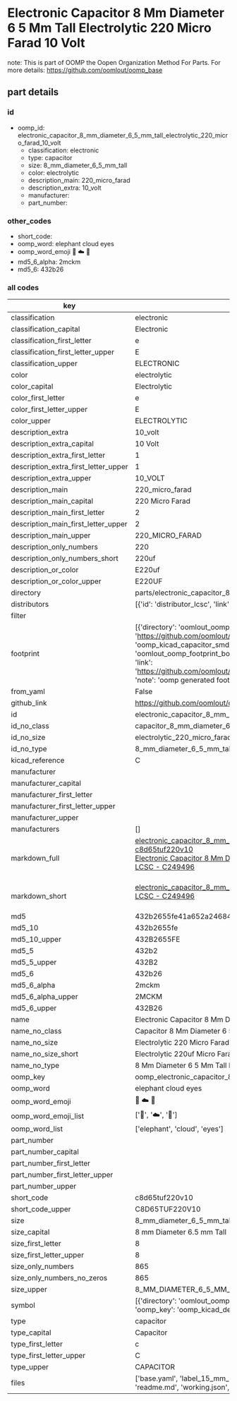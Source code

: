 # Electronic Capacitor 8 Mm Diameter 6 5 Mm Tall Electrolytic 220 Micro Farad 10 Volt  

note: This is part of OOMP the Oopen Organization Method For Parts. For more details: https://github.com/oomlout/oomp_base

##  part details





### id
* oomp_id: electronic_capacitor_8_mm_diameter_6_5_mm_tall_electrolytic_220_micro_farad_10_volt
  * classification: electronic
  * type: capacitor
  * size: 8_mm_diameter_6_5_mm_tall
  * color: electrolytic
  * description_main: 220_micro_farad
  * description_extra: 10_volt
  * manufacturer: 
  * part_number: 

### other_codes
* short_code: 
* oomp_word: elephant cloud eyes
* oomp_word_emoji :elephant: :cloud: :eyes:
* md5_6_alpha: 2mckm
* md5_6: 432b26

### all codes 
| key | value |  
| --- | --- |  
| classification | electronic |  
| classification_capital | Electronic |  
| classification_first_letter | e |  
| classification_first_letter_upper | E |  
| classification_upper | ELECTRONIC |  
| color | electrolytic |  
| color_capital | Electrolytic |  
| color_first_letter | e |  
| color_first_letter_upper | E |  
| color_upper | ELECTROLYTIC |  
| description_extra | 10_volt |  
| description_extra_capital | 10 Volt |  
| description_extra_first_letter | 1 |  
| description_extra_first_letter_upper | 1 |  
| description_extra_upper | 10_VOLT |  
| description_main | 220_micro_farad |  
| description_main_capital | 220 Micro Farad |  
| description_main_first_letter | 2 |  
| description_main_first_letter_upper | 2 |  
| description_main_upper | 220_MICRO_FARAD |  
| description_only_numbers | 220 |  
| description_only_numbers_short | 220uf |  
| description_or_color | E220uf |  
| description_or_color_upper | E220UF |  
| directory | parts/electronic_capacitor_8_mm_diameter_6_5_mm_tall_electrolytic_220_micro_farad_10_volt |  
| distributors | [{'id': 'distributor_lcsc', 'link': 'https://lcsc.com/product-detail/C249496.html', 'name': 'LCSC', 'part_number': 'C249496'}] |  
| filter |  |  
| footprint | [{'directory': 'oomlout_oomp_footprint_bot/footprints/kicad_capacitor_smd_cp_elec_8x5_4//working/working.kicad_mod', 'index': 0, 'link': 'https://github.com/oomlout/oomlout_oomp_footprint_bot/tree/main/foootprntss/kicad_capacitor_smd_cp_elec_8x5_4', 'note': 'source footprint kicad_capacitor_smd_cp_elec_8x5_4', 'oomp_key': 'oomp_kicad_capacitor_smd_cp_elec_8x5_4'}, {'directory': 'oomlout_oomp_footprint_bot/footprints/oomlout_oomlout_oomp_part_footprints_c8d65tuf220v10_electronic_capacitor_8_mm_diameter_6_5_mm_tall_electrolytic_220_micro_farad_10_volt//working/working.kicad_mod', 'index': 1, 'link': 'https://github.com/oomlout/oomlout_oomp_footprint_bot/tree/main/foootprntss/oomlout_oomlout_oomp_part_footprints_c8d65tuf220v10_electronic_capacitor_8_mm_diameter_6_5_mm_tall_electrolytic_220_micro_farad_10_volt', 'note': 'oomp generated footprint', 'oomp_key': 'oomp_oomlout_oomlout_oomp_part_footprints_c8d65tuf220v10_electronic_capacitor_8_mm_diameter_6_5_mm_tall_electrolytic_220_micro_farad_10_volt'}] |  
| from_yaml | False |  
| github_link | https://github.com/oomlout/oomlout_oomp_part_src/tree/main/parts/electronic_capacitor_8_mm_diameter_6_5_mm_tall_electrolytic_220_micro_farad_10_volt/working |  
| id | electronic_capacitor_8_mm_diameter_6_5_mm_tall_electrolytic_220_micro_farad_10_volt |  
| id_no_class | capacitor_8_mm_diameter_6_5_mm_tall_electrolytic_220_micro_farad_10_volt |  
| id_no_size | electrolytic_220_micro_farad_10_volt |  
| id_no_type | 8_mm_diameter_6_5_mm_tall_electrolytic_220_micro_farad_10_volt |  
| kicad_reference | C |  
| manufacturer |  |  
| manufacturer_capital |  |  
| manufacturer_first_letter |  |  
| manufacturer_first_letter_upper |  |  
| manufacturer_upper |  |  
| manufacturers | [] |  
| markdown_full | [electronic_capacitor_8_mm_diameter_6_5_mm_tall_electrolytic_220_micro_farad_10_volt](https://github.com/oomlout/oomlout_oomp_part_src/tree/main/parts/electronic_capacitor_8_mm_diameter_6_5_mm_tall_electrolytic_220_micro_farad_10_volt/working)<br>[c8d65tuf220v10](https://github.com/oomlout/oomlout_oomp_part_src/tree/main/parts/electronic_capacitor_8_mm_diameter_6_5_mm_tall_electrolytic_220_micro_farad_10_volt/working)<br>[Electronic Capacitor 8 Mm Diameter 6 5 Mm Tall Electrolytic 220 Micro Farad 10 Volt](https://github.com/oomlout/oomlout_oomp_part_src/tree/main/parts/electronic_capacitor_8_mm_diameter_6_5_mm_tall_electrolytic_220_micro_farad_10_volt/working)<br>[LCSC - C249496<br>](https://lcsc.com/product-detail/C249496.html)<br> |  
| markdown_short | [electronic_capacitor_8_mm_diameter_6_5_mm_tall_electrolytic_220_micro_farad_10_volt](https://github.com/oomlout/oomlout_oomp_part_src/tree/main/parts/electronic_capacitor_8_mm_diameter_6_5_mm_tall_electrolytic_220_micro_farad_10_volt/working)<br>[LCSC - C249496<br>](https://lcsc.com/product-detail/C249496.html)<br> |  
| md5 | 432b2655fe41a652a246841ddd9641cc |  
| md5_10 | 432b2655fe |  
| md5_10_upper | 432B2655FE |  
| md5_5 | 432b2 |  
| md5_5_upper | 432B2 |  
| md5_6 | 432b26 |  
| md5_6_alpha | 2mckm |  
| md5_6_alpha_upper | 2MCKM |  
| md5_6_upper | 432B26 |  
| name | Electronic Capacitor 8 Mm Diameter 6 5 Mm Tall Electrolytic 220 Micro Farad 10 Volt |  
| name_no_class | Capacitor 8 Mm Diameter 6 5 Mm Tall Electrolytic 220 Micro Farad 10 Volt |  
| name_no_size | Electrolytic 220 Micro Farad 10 Volt |  
| name_no_size_short | Electrolytic 220uf Micro Farad 10 Volt |  
| name_no_type | 8 Mm Diameter 6 5 Mm Tall Electrolytic 220 Micro Farad 10 Volt |  
| oomp_key | oomp_electronic_capacitor_8_mm_diameter_6_5_mm_tall_electrolytic_220_micro_farad_10_volt |  
| oomp_word | elephant cloud eyes |  
| oomp_word_emoji | :elephant: :cloud: :eyes: |  
| oomp_word_emoji_list | [':elephant:', ':cloud:', ':eyes:'] |  
| oomp_word_list | ['elephant', 'cloud', 'eyes'] |  
| part_number |  |  
| part_number_capital |  |  
| part_number_first_letter |  |  
| part_number_first_letter_upper |  |  
| part_number_upper |  |  
| short_code | c8d65tuf220v10 |  
| short_code_upper | C8D65TUF220V10 |  
| size | 8_mm_diameter_6_5_mm_tall |  
| size_capital | 8 mm Diameter 6.5 mm Tall |  
| size_first_letter | 8 |  
| size_first_letter_upper | 8 |  
| size_only_numbers | 865 |  
| size_only_numbers_no_zeros | 865 |  
| size_upper | 8_MM_DIAMETER_6_5_MM_TALL |  
| symbol | [{'directory': 'oomlout_oomp_symbol_bot/symbols/kicad_device_c_polarized//working/working.kicad_sym', 'index': 0, 'link': 'https://github.com/oomlout/oomlout_oomp_symbol_bot/tree/main/symbols/kicad_device_c_polarized', 'oomp_key': 'oomp_kicad_device_c_polarized'}] |  
| type | capacitor |  
| type_capital | Capacitor |  
| type_first_letter | c |  
| type_first_letter_upper | C |  
| type_upper | CAPACITOR |  
| files | ['base.yaml', 'label_15_mm_30_mm.pdf', 'label_15_mm_30_mm.svg', 'label_76_2_mm_50_8_mm.pdf', 'label_76_2_mm_50_8_mm.svg', 'label_oomlout_76_2_mm_50_8_mm.pdf', 'label_oomlout_76_2_mm_50_8_mm.svg', 'readme.md', 'working.json', 'working.yaml'] |  
